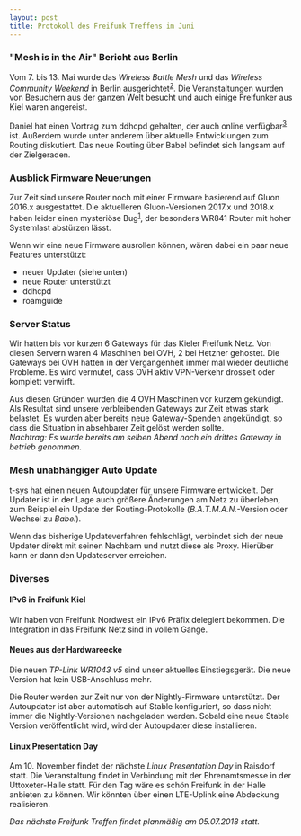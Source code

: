 ```yaml
---
layout: post
title: Protokoll des Freifunk Treffens im Juni
---
```

### "Mesh is in the Air" Bericht aus Berlin
Vom 7. bis 13. Mai wurde das *Wireless Battle Mesh* und das *Wireless Community Weekend* in Berlin ausgerichtet<sup>[2]</sup>. Die Veranstaltungen wurden von Besuchern aus der ganzen Welt besucht und auch einige Freifunker aus Kiel waren angereist.

Daniel hat einen Vortrag zum ddhcpd gehalten, der auch online verf&uuml;gbar<sup>[3]</sup> ist. Au&szlig;erdem wurde unter anderem über aktuelle Entwicklungen zum Routing diskutiert. Das neue Routing über Babel befindet sich langsam auf der Zielgeraden.

### Ausblick Firmware Neuerungen
Zur Zeit sind unsere Router noch mit einer Firmware basierend auf Gluon 2016.x ausgestattet.
Die aktuelleren Gluon-Versionen 2017.x und 2018.x haben leider einen mysteriöse Bug<sup>[1]</sup>, der
besonders WR841 Router mit hoher Systemlast abstürzen lässt.

Wenn wir eine neue Firmware ausrollen können, wären dabei ein paar neue Features unterstützt:
  - neuer Updater (siehe unten)
  - neue Router unterstützt
  - ddhcpd
  - roamguide

### Server Status
Wir hatten bis vor kurzen 6 Gateways für das Kieler Freifunk Netz. Von diesen Servern waren 4 Maschinen bei OVH, 2 bei Hetzner gehostet.
Die Gateways bei OVH hatten in der Vergangenheit immer mal wieder deutliche Probleme.
Es wird vermutet, dass OVH aktiv VPN-Verkehr drosselt oder komplett verwirft.

Aus diesen Gründen wurden die 4 OVH Maschinen vor kurzem gekündigt. 
Als Resultat sind unsere verbleibenden Gateways zur Zeit etwas stark belastet. 
Es wurden aber bereits neue Gateway-Spenden angekündigt, so dass die Situation in absehbarer Zeit gelöst werden sollte.  
*Nachtrag: Es wurde bereits am selben Abend noch ein drittes Gateway in betrieb genommen.*

### Mesh unabhängiger Auto Update
t-sys hat einen neuen Autoupdater für unsere Firmware entwickelt.
Der Updater ist in der Lage auch größere Änderungen am Netz zu überleben,
zum Beispiel ein Update der Routing-Protokolle (*B.A.T.M.A.N.*-Version oder Wechsel zu *Babel*).

Wenn das bisherige Updateverfahren fehlschlägt, verbindet sich der neue Updater direkt mit seinen
Nachbarn und nutzt diese als Proxy. Hierüber kann er dann den Updateserver erreichen.

### Diverses
#### IPv6 in Freifunk Kiel
Wir haben von Freifunk Nordwest ein IPv6 Präfix delegiert bekommen. Die Integration in das Freifunk Netz sind in vollem Gange.

#### Neues aus der Hardwareecke
Die neuen *TP-Link WR1043 v5* sind unser aktuelles Einstiegsgerät. Die neue Version hat kein USB-Anschluss mehr.

Die Router werden zur Zeit nur von der Nightly-Firmware unterstützt. Der Autoupdater ist aber automatisch auf Stable konfiguriert, so dass nicht immer die Nightly-Versionen nachgeladen werden. Sobald eine neue Stable Version veröffentlicht wird, wird der Autoupdater diese installieren.

#### Linux Presentation Day
Am 10. November findet der nächste *Linux Presentation Day* in Raisdorf statt.
Die Veranstaltung findet in Verbindung mit der Ehrenamtsmesse in der Uttoxeter-Halle statt.
Für den Tag wäre es schön Freifunk in der Halle anbieten zu können. 
Wir könnten über einen LTE-Uplink eine Abdeckung realisieren.

*Das nächste Freifunk Treffen findet planmäßig am 05.07.2018 statt.*

 [1]: https://github.com/freifunk-gluon/gluon/issues/1243
 [2]: https://www.wireless-meshup.org
 [3]: https://media.freifunk.net/v/distributed-dhcp-daemon
